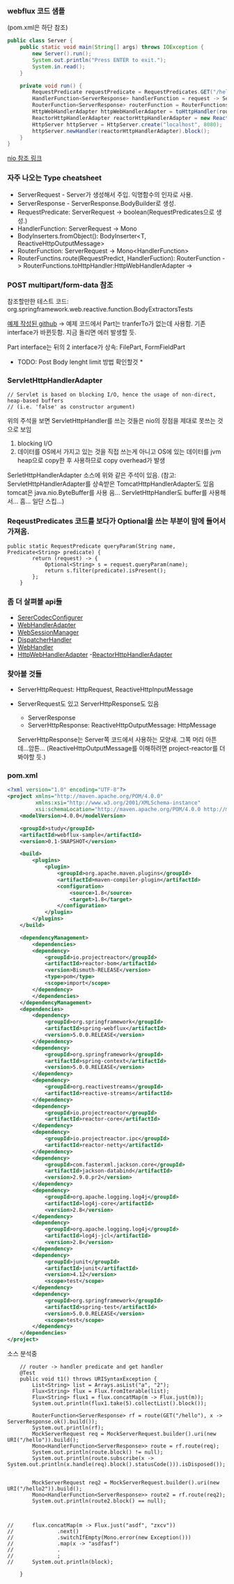 ### webflux 코드 샘플
(pom.xml은 하단 참조)

```java
public class Server {
    public static void main(String[] args) throws IOException {
        new Server().run();
        System.out.println("Press ENTER to exit.");
        System.in.read();
    }

    private void run() {
        RequestPredicate requestPredicate = RequestPredicates.GET("/hello");
        HandlerFunction<ServerResponse> handlerFunction = request -> ServerResponse.ok().build();
        RouterFunction<ServerResponse> routerFunction = RouterFunctions.route(requestPredicate, handlerFunction);
        HttpWebHandlerAdapter httpWebHandlerAdapter = toHttpHandler(routerFunction);
        ReactorHttpHandlerAdapter reactorHttpHandlerAdapter = new ReactorHttpHandlerAdapter(httpWebHandlerAdapter);
        HttpServer httpServer = HttpServer.create("localhost", 8080);
        httpServer.newHandler(reactorHttpHandlerAdapter).block();
    }
}
```

[nio 참조 링크](https://www.slideshare.net/llj098/epoll-from-the-kernel-side)



### 자주 나오는 Type cheatsheet
- ServerRequest - Server가 생성해서 주입. 익명함수의 인자로 사용.
- ServerResponse - ServerResponse.BodyBuilder로 생성.
- RequestPredicate: ServerRequest -> boolean(RequestPredicates으로 생성.)
- HandlerFunction: ServerRequest -> Mono<T>
- BodyInserters.fromObject(): BodyInserter<T, ReactiveHttpOutputMessage>
- RouterFunction: ServerRequest -> Mono<HandlerFunction<T>>
- RouterFunctins.route(RequestPredict, HandlerFuction): RouterFunction<T extends ServerResponse> -> RouterFunctions.toHttpHandler:HttpWebHandlerAdapter -> 


### POST multipart/form-data 참조
참조할만한 테스트 코드:  org.springframework.web.reactive.function.BodyExtractorsTests

[예제 작성된 github](https://github.com/sdeleuze/webflux-multipart/blob/master/src/main/java/com/example/MultipartRoute.java) -> 예제 코드에서 Part는 tranferTo가 없는데 사용함. 기존 interface가 바뀐듯함. 지금 돌리면 에러 발생할 듯.

Part interface는 뒤의 2 interface가 상속:  FilePart,  FormFieldPart

* TODO: Post Body lenght limit 방법 확인할것 *

### ServletHttpHandlerAdapter
    // Servlet is based on blocking I/O, hence the usage of non-direct, heap-based buffers
    // (i.e. 'false' as constructor argument)

위의 주석을 보면 ServletHttpHandler를 쓰는 것들은 nio의 장점을 제대로 못쓰는 것으로 보임
  1. blocking I/O
  2. 데이터를 OS에서 가지고 있는 것을 직접 쓰는게 아니고 OS에 있는 데이터를  jvm heap으로 copy한 후 사용하므로 copy overhead가 발생

SerletHttpHandlerAdapter 소스에 위와 같은 주석이 있음.
(참고: ServletHttpHandlerAdapter를 상속받은 TomcatHttpHandlerAdapter도 있음 tomcat은 java.nio.ByteBuffer를 사용 음... ServletHttpHandler도 buffer를 사용해서... 흠... 일단 스킵...)


### ReqeustPredicates 코드를 보다가 Optional을 쓰는 부분이 맘에 들어서 가져옴.
```
public static RequestPredicate queryParam(String name, Predicate<String> predicate) {
        return (request) -> {
            Optional<String> s = request.queryParam(name);
            return s.filter(predicate).isPresent();
        };
    }
```


### 좀 더 살펴볼 api들
- [SererCodecConfigurer](https://docs.spring.io/spring/docs/5.0.0.RC1_to_5.0.0.RC2/Spring%20Framework%205.0.0.RC2/org/springframework/http/codec/ServerCodecConfigurer.html)
- [WebHandlerAdapter](https://docs.spring.io/spring/docs/5.0.0.M5_to_5.0.0.RC1/Spring%20Framework%205.0.0.RC1/org/springframework/web/server/adapter/HttpWebHandlerAdapter.html)
- [WebSessionManager](https://docs.spring.io/spring/docs/current/javadoc-api/org/springframework/web/server/WebSession.html)
- [DispatcherHandler](https://docs.spring.io/spring/docs/current/javadoc-api/org/springframework/web/reactive/DispatcherHandler.html)
- [WebHandler](https://docs.spring.io/spring-framework/docs/current/javadoc-api/org/springframework/web/server/WebHandler.html)
- [HttpWebHandlerAdapter](https://docs.spring.io/spring-framework/docs/current/javadoc-api/org/springframework/web/server/adapter/HttpWebHandlerAdapter.html)
-[ReactorHttpHandlerAdapter](https://docs.spring.io/spring-framework/docs/current/javadoc-api/org/springframework/http/server/reactive/ReactorHttpHandlerAdapter.html)

### 찾아볼 것들
- ServerHttpRequest: HttpRequest, ReactiveHttpInputMessage

- ServerRequest도 있고 ServerHttpResponse도 있음
	- ServerResponse
	- ServerHttpResponse: ReactiveHttpOutputMessage: HttpMessage

    ServerHttpResponse는 Server쪽 코드에서 사용하는 모양새. 그쪽 머리 아픈데...암튼...
(ReactiveHttpOutputMessage를 이해하려면 project-reactor를 더 봐야할 듯.)



### pom.xml

```xml
<?xml version="1.0" encoding="UTF-8"?>
<project xmlns="http://maven.apache.org/POM/4.0.0"
		 xmlns:xsi="http://www.w3.org/2001/XMLSchema-instance"
		 xsi:schemaLocation="http://maven.apache.org/POM/4.0.0 http://maven.apache.org/xsd/maven-4.0.0.xsd">
	<modelVersion>4.0.0</modelVersion>

	<groupId>study</groupId>
	<artifactId>webflux-sample</artifactId>
	<version>0.1-SNAPSHOT</version>

	<build>
		<plugins>
			<plugin>
				<groupId>org.apache.maven.plugins</groupId>
				<artifactId>maven-compiler-plugin</artifactId>
				<configuration>
					<source>1.8</source>
					<target>1.8</target>
				</configuration>
			</plugin>
		</plugins>
	</build>

	<dependencyManagement>
        <dependencies>
		<dependency>
			<groupId>io.projectreactor</groupId>
			<artifactId>reactor-bom</artifactId>
			<version>Bismuth-RELEASE</version>
            <type>pom</type>
            <scope>import</scope>
		</dependency>
        </dependencies>
	</dependencyManagement>
	<dependencies>
		<dependency>
			<groupId>org.springframework</groupId>
			<artifactId>spring-webflux</artifactId>
			<version>5.0.0.RELEASE</version>
		</dependency>
		<dependency>
			<groupId>org.springframework</groupId>
			<artifactId>spring-context</artifactId>
			<version>5.0.0.RELEASE</version>
		</dependency>
		<dependency>
			<groupId>org.reactivestreams</groupId>
			<artifactId>reactive-streams</artifactId>
		</dependency>
		<dependency>
			<groupId>io.projectreactor</groupId>
			<artifactId>reactor-core</artifactId>
		</dependency>
		<dependency>
			<groupId>io.projectreactor.ipc</groupId>
			<artifactId>reactor-netty</artifactId>
		</dependency>
		<dependency>
			<groupId>com.fasterxml.jackson.core</groupId>
			<artifactId>jackson-databind</artifactId>
			<version>2.9.0.pr2</version>
		</dependency>
		<dependency>
			<groupId>org.apache.logging.log4j</groupId>
			<artifactId>log4j-core</artifactId>
			<version>2.8</version>
		</dependency>
		<dependency>
			<groupId>org.apache.logging.log4j</groupId>
			<artifactId>log4j-jcl</artifactId>
			<version>2.8</version>
		</dependency>
		<dependency>
			<groupId>junit</groupId>
			<artifactId>junit</artifactId>
			<version>4.12</version>
			<scope>test</scope>
		</dependency>
		<dependency>
			<groupId>org.springframework</groupId>
			<artifactId>spring-test</artifactId>
			<version>5.0.0.RELEASE</version>
			<scope>test</scope>
		</dependency>
	</dependencies>
</project>

```



소스 분석중
```
	// router -> handler predicate and get handler
	@Test
	public void t1() throws URISyntaxException {
		List<String> list = Arrays.asList("a", "2");
		Flux<String> flux = Flux.fromIterable(list);
		Flux<String> flux1 = flux.concatMap(m -> Flux.just(m));
		System.out.println(flux1.take(5).collectList().block());

		RouterFunction<ServerResponse> rf = route(GET("/hello"), x -> ServerResponse.ok().build());
		System.out.println(rf);
		MockServerRequest req = MockServerRequest.builder().uri(new URI("/hello")).build();
		Mono<HandlerFunction<ServerResponse>> route = rf.route(req);
		System.out.println(route.block() != null);
		System.out.println(route.subscribe(x -> System.out.println(x.handle(req).block().statusCode())).isDisposed());


		MockServerRequest req2 = MockServerRequest.builder().uri(new URI("/hello2")).build();
		Mono<HandlerFunction<ServerResponse>> route2 = rf.route(req2);
		System.out.println(route2.block() == null);



//		flux.concatMap(m -> Flux.just("asdf", "zxcv"))
//				.next()
//				.switchIfEmpty(Mono.error(new Exception()))
//				.map(x -> "asdfasf")
//				.
//				;
//		System.out.println(block);

	}


```
